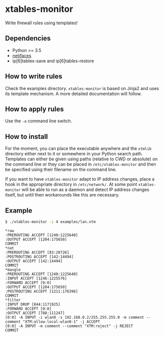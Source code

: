 # xtables-monitor
Write firewall rules using templates!

## Dependencies
* Python >= 3.5
* [netifaces](https://pypi.python.org/pypi/netifaces)
* ip[6]tables-save and ip[6]tables-restore

## How to write rules
Check the examples directory. `xtables-monitor` is based on Jinja2 and uses its template mechanism. A more detailed documentation will follow.

## How to apply rules
Use the `-a` command line switch.

## How to install
For the moment, you can place the executable anywhere and the `xtmlib` directory either next to it or somewhere in your Python search path. Templates can either be given using paths (relative to CWD or absolute) on the command line or they can be placed in `/etc/xtables-monitor` and then be specified using their filename on the command line.

If you want to have `xtables-monitor` adapt to IP address changes, place a hook in the appropriate directory in `/etc/network/`. At some point `xtables-monitor` will be able to run as a daemon and detect IP address changes itself, but until then workarounds like this are necessary.

## Example
``` bash
$ ./xtables-monitor -i 4 examples/lan.xtm
```

```
*raw
:PREROUTING ACCEPT [1248:1225640]
:OUTPUT ACCEPT [1204:175650]
COMMIT
*nat
:PREROUTING ACCEPT [83:20726]
:POSTROUTING ACCEPT [142:14494]
:OUTPUT ACCEPT [142:14494]
COMMIT
*mangle
:PREROUTING ACCEPT [1248:1225640]
:INPUT ACCEPT [1246:1225576]
:FORWARD ACCEPT [0:0]
:OUTPUT ACCEPT [1204:175650]
:POSTROUTING ACCEPT [1211:176396]
COMMIT
*filter
:INPUT DROP [844:1171925]
:FORWARD ACCEPT [0:0]
:OUTPUT ACCEPT [788:111247]
[0:0] -A INPUT -i wlan0 -s 192.168.0.2/255.255.255.0 -m comment --comment "XTM:allow-local-wlan0-1" -j ACCEPT
[0:0] -A INPUT -m comment --comment "XTM:reject" -j REJECT
COMMIT
```
